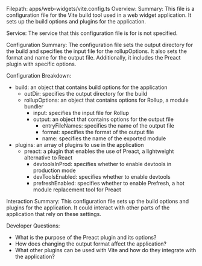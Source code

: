 Filepath: apps/web-widgets/vite.config.ts
Overview: Summary:
This file is a configuration file for the Vite build tool used in a web widget application. It sets up the build options and plugins for the application.

Service:
The service that this configuration file is for is not specified.

Configuration Summary:
The configuration file sets the output directory for the build and specifies the input file for the rollupOptions. It also sets the format and name for the output file. Additionally, it includes the Preact plugin with specific options.

Configuration Breakdown:
- build: an object that contains build options for the application
  - outDir: specifies the output directory for the build
  - rollupOptions: an object that contains options for Rollup, a module bundler
    - input: specifies the input file for Rollup
    - output: an object that contains options for the output file
      - entryFileNames: specifies the name of the output file
      - format: specifies the format of the output file
      - name: specifies the name of the exported module
- plugins: an array of plugins to use in the application
  - preact: a plugin that enables the use of Preact, a lightweight alternative to React
    - devtoolsInProd: specifies whether to enable devtools in production mode
    - devToolsEnabled: specifies whether to enable devtools
    - prefreshEnabled: specifies whether to enable Prefresh, a hot module replacement tool for Preact

Interaction Summary:
This configuration file sets up the build options and plugins for the application. It could interact with other parts of the application that rely on these settings.

Developer Questions:
- What is the purpose of the Preact plugin and its options?
- How does changing the output format affect the application?
- What other plugins can be used with Vite and how do they integrate with the application?

